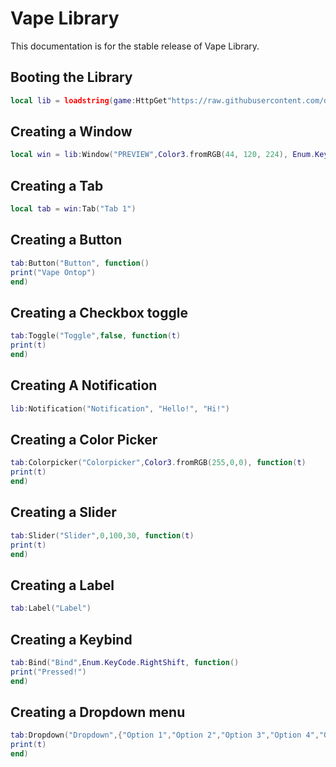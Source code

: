 # Vape Library
This documentation is for the stable release of Vape Library.

## Booting the Library
```lua
local lib = loadstring(game:HttpGet"https://raw.githubusercontent.com/dawid-scripts/UI-Libs/main/Vape.txt")()
```



## Creating a Window
```lua
local win = lib:Window("PREVIEW",Color3.fromRGB(44, 120, 224), Enum.KeyCode.LeftAlt)
```



## Creating a Tab
```lua
local tab = win:Tab("Tab 1")
```


## Creating a Button
```lua
tab:Button("Button", function()
print("Vape Ontop")
end)
```


## Creating a Checkbox toggle
```lua
tab:Toggle("Toggle",false, function(t)
print(t)
end)
```
## Creating A Notification
```lua
lib:Notification("Notification", "Hello!", "Hi!")
```

## Creating a Color Picker
```lua
tab:Colorpicker("Colorpicker",Color3.fromRGB(255,0,0), function(t)
print(t)
end)
```


## Creating a Slider
```lua
tab:Slider("Slider",0,100,30, function(t)
print(t)
end)
```

## Creating a Label
```lua
tab:Label("Label")
```

## Creating a Keybind
```lua
tab:Bind("Bind",Enum.KeyCode.RightShift, function()
print("Pressed!")
end)
```

## Creating a Dropdown menu
```lua
tab:Dropdown("Dropdown",{"Option 1","Option 2","Option 3","Option 4","Option 5"}, function(t)
print(t)
end)
```


